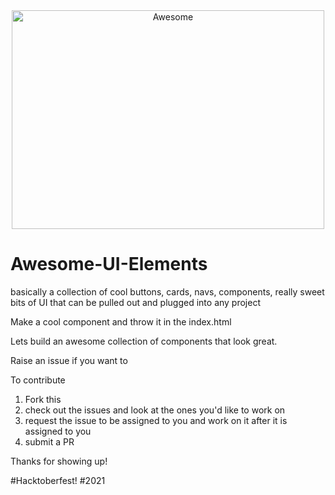 <div align="center">
<img width="500" height="350" src="https://gitcdn.xyz/repo/sindresorhus/awesome/master/media/logo.svg" alt="Awesome">
</div>

# Awesome-UI-Elements
basically a collection of cool buttons, cards, navs, components, really sweet bits of UI that can be pulled out and plugged into any project

Make a cool component and throw it in the index.html

Lets build an awesome collection of components that look great.

Raise an issue if you want to 

To contribute

1. Fork this
2. check out the issues and look at the ones you'd like to work on
3. request the issue to be assigned to you and work on it after it is assigned to you
4. submit a PR

Thanks for showing up!

#Hacktoberfest! #2021
